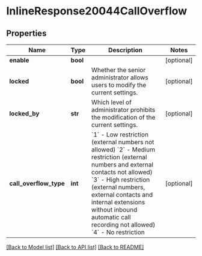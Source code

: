 # InlineResponse20044CallOverflow

## Properties
Name | Type | Description | Notes
------------ | ------------- | ------------- | -------------
**enable** | **bool** |  | [optional] 
**locked** | **bool** | Whether the senior administrator allows users to modify the current settings. | [optional] 
**locked_by** | **str** | Which level of administrator prohibits the modification of the current settings. | [optional] 
**call_overflow_type** | **int** | &#x60;1&#x60; - Low restriction (external numbers not allowed) &#x60;2&#x60; - Medium restriction (external numbers and external contacts not allowed)  &#x60;3&#x60; - High restriction (external numbers, external contacts and internal extensions without inbound automatic call recording not allowed) &#x60;4&#x60; - No restriction | [optional] 

[[Back to Model list]](../README.md#documentation-for-models) [[Back to API list]](../README.md#documentation-for-api-endpoints) [[Back to README]](../README.md)

